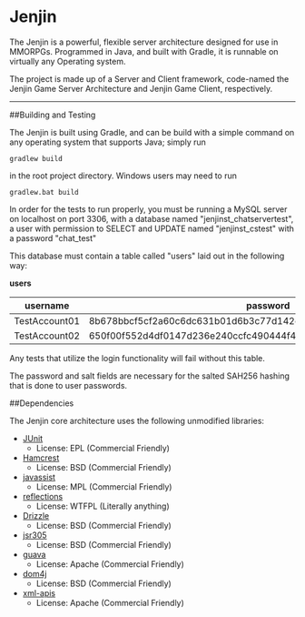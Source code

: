 Jenjin
=====

The Jenjin is a powerful, flexible server architecture designed for use in MMORPGs.
Programmed in Java, and built with Gradle, it is runnable on virtually any Operating
system.

The project is made up of a Server and Client framework, code-named the Jenjin
Game Server Architecture and Jenjin Game Client, respectively.

***

##Building and Testing

The Jenjin is built using Gradle, and can be build with a simple command on
any operating system that supports Java; simply run

`gradlew build`

in the root project directory.  Windows users may need to run

`gradlew.bat build`

In order for the tests to run properly, you must be running a MySQL server on localhost on port 3306,
with a database named "jenjinst_chatservertest", a user with permission to SELECT and UPDATE named "jenjinst_cstest" with
a password "chat_test"

This database must contain a table called "users" laid out in the following way:

**users**


| username      | password                                                          | salt                                             | loggedin   |
| ------------- | ----------------------------------------------------------------- | ------------------------------------------------ | ---------- |
| TestAccount01 | 8b678bbcf5cf2a60c6dc631b01d6b3c77d142d05eb521a62f73014cc987e0156  | 66db065da6853ec1dafb45933c77b3fdac9ce354a391e8d3 | 0          |
| TestAccount02 | 650f00f552d4df0147d236e240ccfc490444f4b358c4ff1d79f5fd90f57243bd  | e3c42b85a183d3f654a3d2bb3bc5ea607d0fb529d9b890d3 | 0          |

Any tests that utilize the login functionality will fail without this table.

The password and salt fields are necessary for the salted SAH256 hashing that is done to user passwords.


##Dependencies

The Jenjin core architecture uses the following unmodified libraries:

* [JUnit](https://github.com/junit-team/junit)
    * License: EPL (Commercial Friendly)
* [Hamcrest](https://github.com/hamcrest/JavaHamcrest)
    * License: BSD (Commercial Friendly)
* [javassist](https://github.com/jboss-javassist/javassist)
    * License: MPL (Commercial Friendly)
* [reflections](http://code.google.com/p/reflections/)
    * License: WTFPL (Literally anything)
* [Drizzle](https://github.com/krummas/DrizzleJDBC)
    * License: BSD (Commercial Friendly)
* [jsr305](code.google.com/p/jsr-305/)
    * License: BSD (Commercial Friendly)
* [guava](http://code.google.com/p/guava-libraries/)
    * License: Apache (Commercial Friendly)
* [dom4j](http://dom4j.sourceforge.net/)
    * License: BSD (Commercial Friendly)
* [xml-apis](http://www.openoffice.org/external/forms/xml-apis.html)
    * License: Apache (Commercial Friendly)
